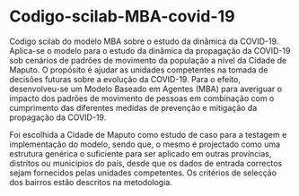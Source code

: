 # Codigo-scilab-MBA-covid-19
Codigo scilab do modelo MBA sobre o estudo da dinâmica da COVID-19.
Aplica-se o modelo para o  estudo da dinâmica da propagação da COVID-19 sob cenários de padrões de movimento da população a nível da Cidade de Maputo.
 O propósito é  ajudar as unidades competentes na tomada de  decisões futuras sobre a evolução da COVID-19. Para o efeito, desenvolveu-se um Modelo Baseado em Agentes (MBA) para averiguar o impacto dos padrões de movimento de pessoas em combinação com o cumprimento das diferentes medidas de prevenção e mitigação da propagação da COVID-19. 

Foi escolhida a Cidade de Maputo como  estudo de caso para a testagem e implementação do modelo, sendo que, o mesmo é projectado como uma estrutura genérica o suficiente para ser aplicado em outras províncias, distritos ou municípios do país, desde que os dados de entrada correctos sejam fornecidos pelas unidades competentes. Os critérios  de selecção dos bairros estão descritos na metodologia.
